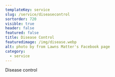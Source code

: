 ```yaml
---
templateKey: service
slug: /service/diseasecontrol
sortorder: 720
visible: true
header: false
featured: false
title: Disease Control
featuredimage: /img/disease.webp
alt: photo by from Lawns Matter's Facebook page
category:
  - service
---
```


Disease control
